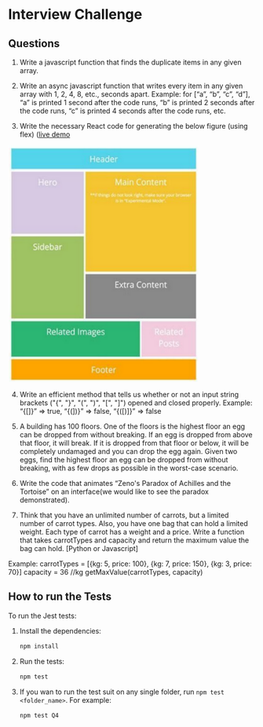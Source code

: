 # Interview Challenge

## Questions

1) Write a javascript function that finds the duplicate items in any given array.

2) Write an async javascript function that writes every item in any given array with 1, 2, 4, 8,
etc., seconds apart.
Example: for [“a”, “b”, “c”, “d”], “a” is printed 1 second after the code runs, “b” is printed 2
seconds after the code runs, “c” is printed 4 seconds after the code runs, etc.

3) Write the necessary React code for generating the below figure (using flex) ([live demo](https://metrobi-challenge-ob0xt1ql7-mateusgomes01s-projects.vercel.app/)

![image](./img/flex-layout.png)

4) Write an efficient method that tells us whether or not an input string brackets ("{", "}",
"(", ")", "[", "]") opened and closed properly. Example: “{[]}” => true, “{(])}” => false,
“{([)]}” => false

5) A building has 100 floors. One of the floors is the highest floor an egg can be dropped
from without breaking. If an egg is dropped from above that floor, it will break. If it is
dropped from that floor or below, it will be completely undamaged and you can drop the
egg again. Given two eggs, find the highest floor an egg can be dropped from without
breaking, with as few drops as possible in the worst-case scenario.

6) Write the code that animates “Zeno's Paradox of Achilles and the Tortoise” on an
interface(we would like to see the paradox demonstrated).

7) Think that you have an unlimited number of carrots, but a limited number of carrot
types. Also, you have one bag that can hold a limited weight. Each type of carrot has a
weight and a price. Write a function that takes carrotTypes and capacity and return the
maximum value the bag can hold. [Python or Javascript]

Example:
carrotTypes = [{kg: 5, price: 100}, {kg: 7, price: 150}, {kg: 3, price: 70}]
capacity = 36 //kg
getMaxValue(carrotTypes, capacity)

## How to run the Tests

To run the Jest tests:

1. Install the dependencies:

   ```bash
   npm install
   ```

2. Run the tests:

   ```bash
   npm test
   ```

3. If you wan to run the test suit on any single folder, run `npm test <folder_name>`. For example:

   ```bash
   npm test Q4
   ```
